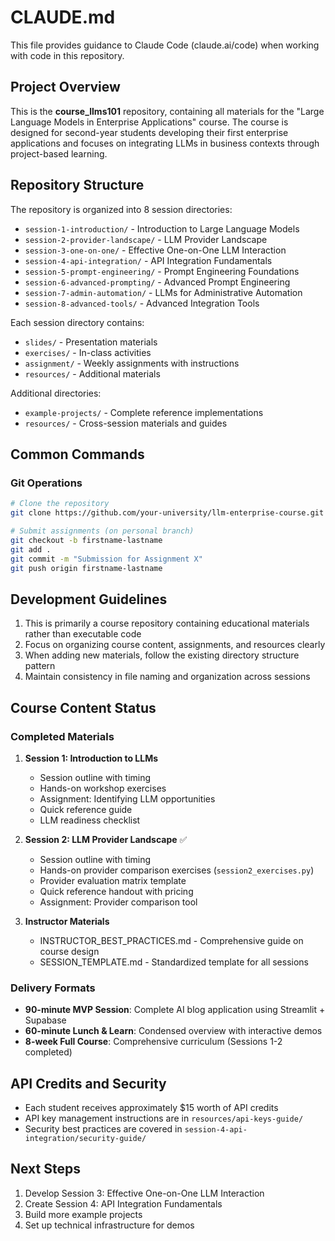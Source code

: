 # CLAUDE.md

This file provides guidance to Claude Code (claude.ai/code) when working with code in this repository.

## Project Overview

This is the **course_llms101** repository, containing all materials for the "Large Language Models in Enterprise Applications" course. The course is designed for second-year students developing their first enterprise applications and focuses on integrating LLMs in business contexts through project-based learning.

## Repository Structure

The repository is organized into 8 session directories:
- `session-1-introduction/` - Introduction to Large Language Models
- `session-2-provider-landscape/` - LLM Provider Landscape  
- `session-3-one-on-one/` - Effective One-on-One LLM Interaction
- `session-4-api-integration/` - API Integration Fundamentals
- `session-5-prompt-engineering/` - Prompt Engineering Foundations
- `session-6-advanced-prompting/` - Advanced Prompt Engineering
- `session-7-admin-automation/` - LLMs for Administrative Automation
- `session-8-advanced-tools/` - Advanced Integration Tools

Each session directory contains:
- `slides/` - Presentation materials
- `exercises/` - In-class activities
- `assignment/` - Weekly assignments with instructions
- `resources/` - Additional materials

Additional directories:
- `example-projects/` - Complete reference implementations
- `resources/` - Cross-session materials and guides

## Common Commands

### Git Operations
```bash
# Clone the repository
git clone https://github.com/your-university/llm-enterprise-course.git

# Submit assignments (on personal branch)
git checkout -b firstname-lastname
git add .
git commit -m "Submission for Assignment X"
git push origin firstname-lastname
```

## Development Guidelines

1. This is primarily a course repository containing educational materials rather than executable code
2. Focus on organizing course content, assignments, and resources clearly
3. When adding new materials, follow the existing directory structure pattern
4. Maintain consistency in file naming and organization across sessions

## Course Content Status

### Completed Materials
1. **Session 1: Introduction to LLMs**
   - Session outline with timing
   - Hands-on workshop exercises
   - Assignment: Identifying LLM opportunities
   - Quick reference guide
   - LLM readiness checklist

2. **Session 2: LLM Provider Landscape** ✅
   - Session outline with timing
   - Hands-on provider comparison exercises (`session2_exercises.py`)
   - Provider evaluation matrix template
   - Quick reference handout with pricing
   - Assignment: Provider comparison tool

3. **Instructor Materials**
   - INSTRUCTOR_BEST_PRACTICES.md - Comprehensive guide on course design
   - SESSION_TEMPLATE.md - Standardized template for all sessions

### Delivery Formats
- **90-minute MVP Session**: Complete AI blog application using Streamlit + Supabase
- **60-minute Lunch & Learn**: Condensed overview with interactive demos
- **8-week Full Course**: Comprehensive curriculum (Sessions 1-2 completed)

## API Credits and Security

- Each student receives approximately $15 worth of API credits
- API key management instructions are in `resources/api-keys-guide/`
- Security best practices are covered in `session-4-api-integration/security-guide/`

## Next Steps

1. Develop Session 3: Effective One-on-One LLM Interaction
2. Create Session 4: API Integration Fundamentals  
3. Build more example projects
4. Set up technical infrastructure for demos